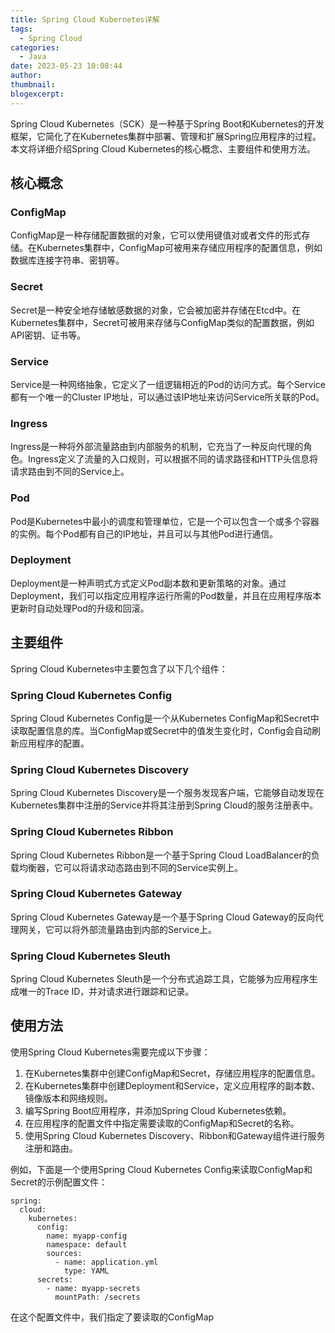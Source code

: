 ```yaml
---
title: Spring Cloud Kubernetes详解
tags:
  - Spring Cloud
categories:
  - Java
date: 2023-05-23 10:08:44
author:
thumbnail:
blogexcerpt:
---
```

Spring Cloud Kubernetes（SCK）是一种基于Spring Boot和Kubernetes的开发框架，它简化了在Kubernetes集群中部署、管理和扩展Spring应用程序的过程。本文将详细介绍Spring Cloud Kubernetes的核心概念、主要组件和使用方法。

## 核心概念

### ConfigMap

ConfigMap是一种存储配置数据的对象，它可以使用键值对或者文件的形式存储。在Kubernetes集群中，ConfigMap可被用来存储应用程序的配置信息，例如数据库连接字符串、密钥等。

### Secret

Secret是一种安全地存储敏感数据的对象，它会被加密并存储在Etcd中。在Kubernetes集群中，Secret可被用来存储与ConfigMap类似的配置数据，例如API密钥、证书等。

### Service

Service是一种网络抽象，它定义了一组逻辑相近的Pod的访问方式。每个Service都有一个唯一的Cluster IP地址，可以通过该IP地址来访问Service所关联的Pod。

### Ingress

Ingress是一种将外部流量路由到内部服务的机制，它充当了一种反向代理的角色。Ingress定义了流量的入口规则，可以根据不同的请求路径和HTTP头信息将请求路由到不同的Service上。

### Pod

Pod是Kubernetes中最小的调度和管理单位，它是一个可以包含一个或多个容器的实例。每个Pod都有自己的IP地址，并且可以与其他Pod进行通信。

### Deployment

Deployment是一种声明式方式定义Pod副本数和更新策略的对象。通过Deployment，我们可以指定应用程序运行所需的Pod数量，并且在应用程序版本更新时自动处理Pod的升级和回滚。

## 主要组件

Spring Cloud Kubernetes中主要包含了以下几个组件：

### Spring Cloud Kubernetes Config

Spring Cloud Kubernetes Config是一个从Kubernetes ConfigMap和Secret中读取配置信息的库。当ConfigMap或Secret中的值发生变化时，Config会自动刷新应用程序的配置。

### Spring Cloud Kubernetes Discovery

Spring Cloud Kubernetes Discovery是一个服务发现客户端，它能够自动发现在Kubernetes集群中注册的Service并将其注册到Spring Cloud的服务注册表中。

### Spring Cloud Kubernetes Ribbon

Spring Cloud Kubernetes Ribbon是一个基于Spring Cloud LoadBalancer的负载均衡器，它可以将请求动态路由到不同的Service实例上。

### Spring Cloud Kubernetes Gateway

Spring Cloud Kubernetes Gateway是一个基于Spring Cloud Gateway的反向代理网关，它可以将外部流量路由到内部的Service上。

### Spring Cloud Kubernetes Sleuth

Spring Cloud Kubernetes Sleuth是一个分布式追踪工具，它能够为应用程序生成唯一的Trace ID，并对请求进行跟踪和记录。

## 使用方法

使用Spring Cloud Kubernetes需要完成以下步骤：

1. 在Kubernetes集群中创建ConfigMap和Secret，存储应用程序的配置信息。
2. 在Kubernetes集群中创建Deployment和Service，定义应用程序的副本数、镜像版本和网络规则。
3. 编写Spring Boot应用程序，并添加Spring Cloud Kubernetes依赖。
4. 在应用程序的配置文件中指定需要读取的ConfigMap和Secret的名称。
5. 使用Spring Cloud Kubernetes Discovery、Ribbon和Gateway组件进行服务注册和路由。

例如，下面是一个使用Spring Cloud Kubernetes Config来读取ConfigMap和Secret的示例配置文件：

```
spring:
  cloud:
    kubernetes:
      config:
        name: myapp-config
        namespace: default
        sources:
          - name: application.yml
            type: YAML
      secrets:
        - name: myapp-secrets
          mountPath: /secrets
```

在这个配置文件中，我们指定了要读取的ConfigMap
